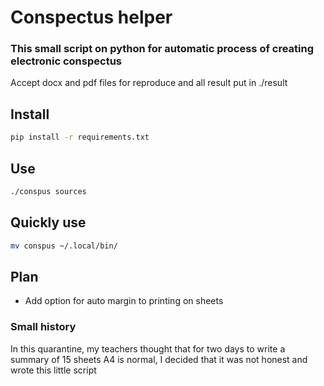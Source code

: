 # Conspectus helper

### This small script on python for automatic process of creating electronic conspectus

Accept docx and pdf files for reproduce and all result put in ./result

## Install

```bash
pip install -r requirements.txt
```

## Use

```bash
./conspus sources
```

## Quickly use

```bash
mv conspus ~/.local/bin/
```

## Plan

- Add option for auto margin to printing on sheets

### Small history

In this quarantine, my teachers thought that for two days to write a summary of 15 sheets A4 is normal, I decided that it was not honest and wrote this little script
